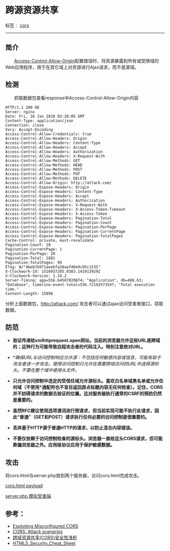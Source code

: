 
# 跨源资源共享

标签： [cors](https://developer.mozilla.org/zh-CN/docs/Web/HTTP/Access_control_CORS)

---

## 简介
&#8194;&#8194;&#8194;&#8194;[Access-Control-Allow-Origin](https://developer.mozilla.org/zh-CN/docs/Web/HTTP/Headers/Access-Control-Allow-Origin)配置错误时，将资源暴露到所有或受限域的Web应用程序，用于在其它域上对资源进行Ajax请求，而不是源域。


## 检测
&#8194;&#8194;&#8194;&#8194;抓取数据包查看response中Access-Control-Allow-Origin内容
```
HTTP/1.1 200 OK
Server: nginx
Date: Fri, 26 Jan 2018 03:28:05 GMT
Content-Type: application/json
Connection: close
Vary: Accept-Encoding
Access-Control-Allow-Credentials: true
Access-Control-Allow-Headers: Origin
Access-Control-Allow-Headers: Content-Type
Access-Control-Allow-Headers: Accept
Access-Control-Allow-Headers: Authorization
Access-Control-Allow-Headers: X-Request-With
Access-Control-Allow-Methods: GET
Access-Control-Allow-Methods: HEAD
Access-Control-Allow-Methods: POST
Access-Control-Allow-Methods: PUT
Access-Control-Allow-Methods: DELETE
Access-Control-Allow-Origin: http://attack.com/
Access-Control-Expose-Headers: Origin
Access-Control-Expose-Headers: Content-Type
Access-Control-Expose-Headers: Accept
Access-Control-Expose-Headers: Authorization
Access-Control-Expose-Headers: X-Request-With
Access-Control-Expose-Headers: X-Access-Token-Timeout
Access-Control-Expose-Headers: X-Access-Token
Access-Control-Expose-Headers: Pagination-Total
Access-Control-Expose-Headers: Pagination-Count
Access-Control-Expose-Headers: Pagination-PerPage
Access-Control-Expose-Headers: Pagination-CurrentPage
Access-Control-Expose-Headers: Pagination-TotalPages
Cache-Control: private, must-revalidate
Pagination-Count: 20
Pagination-CurrentPage: 1
Pagination-PerPage: 20
Pagination-Total: 1881
Pagination-TotalPages: 95
ETag: W/"4beb7b971aeebfa28aaf40e9c05c1535"
X-Clockwork-Id: 1516937285.0383.1419139292
X-Clockwork-Version: 1.14.2
Server-Timing: app=556.64587020874; "Application", db=488.63; "Database", timeline-event-total=556.72192573547; "Total execution time."
Content-Length: 15898
```
分析上面数据包，http://attack.com/ 攻击者可以通过ajax访问受害者接口，窃取数据。

## 防范
- **验证传递给xmlhttprequest.open网址。当前的浏览器允许这些URL是跨域的；这种行为可能导致远程攻击者的代码注入。特别注意绝对URL。**

- **确保URL与访问控制响应允许源：*不包括任何敏感内容或信息，可能有助于攻击者进一步攻击。使用访问控制只允许在需要跨域访问的URL中选择源标头。不要在整个域中使用头文件。**

- **只允许访问控制中选定的受信任域允许源标头。喜欢白名单域黑名单或允许任何域（不使用*通配符也不盲目返回原点标题内容无任何检查）。记住，CORS并不妨碍请求的数据去验证的位置。这对服务器执行通常的CSRF的预防仍然是重要的。**

- **虽然RFC建议使用选项谓词进行预请求，但当前实现可能不执行此请求，因此“普通”（GET和POST）请求执行任何必要的访问控制是很重要的。**
- **丢弃基于HTTP源于普通HTTP的请求，以防止混合内容错误。**

- **不要仅依赖于访问控制检查的源标头。浏览器一直给这头CORS请求，但可能欺骗浏览器之外。应用级协议应用于保护敏感数据。**   

## 攻击

将cors.html与server.php放到两个服务器，访问cors.html完成攻击。

[cors.html payload](https://test)

[server.php 模拟受害端](https://test)

## 参考：
- [Exploiting Misconfigured CORS](http://www.geekboy.ninja/blog/exploiting-misconfigured-cors-cross-origin-resource-sharing/)
- [CORS: Attack scenarios](http://gerionsecurity.com/2013/11/cors-attack-scenarios/)
- [跨域资源共享(CORS)安全性浅析](http://www.freebuf.com/articles/web/18493.html)
- [HTML5_Security_Cheat_Sheet](https://www.owasp.org/index.php/HTML5_Security_Cheat_Sheet#Cross_Origin_Resource_Sharing)
